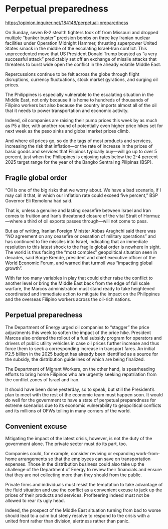 # Perpetual preparedness

https://opinion.inquirer.net/184148/perpetual-preparedness









On Sunday, seven B-2 stealth fighters took off from Missouri and dropped multiple “bunker buster” precision bombs on three key Iranian nuclear facilities under Operation Midnight Hammer, thrusting superpower United States smack in the middle of the escalating Israel-Iran conflict. This unprecedented move that US President Donald Trump boasted as “a very successful attack” predictably set off an exchange of missile attacks that threatens to burst wide open the conflict in the already volatile Middle East.

Repercussions continue to be felt across the globe through flight disruptions, currency fluctuations, stock market gyrations, and surging oil prices.

The Philippines is especially vulnerable to the escalating situation in the Middle East, not only because it is home to hundreds of thousands of Filipino workers but also because the country imports almost all of the oil that it needs to power transportation and economic activity.

Indeed, oil companies are raising their pump prices this week by as much as P5 a liter, with another round of potentially even higher price hikes set for next week as the peso sinks and global market prices climb.

And where oil prices go, so do the tags of most products and services, increasing the risk that inflation—or the rate of increase in the prices of basic goods and services that Filipinos typically buy—will go up to over 5 percent, just when the Philippines is enjoying rates below the 2-4 percent 2025 target range for the year of the Bangko Sentral ng Pilipinas (BSP).



##  Fragile global order



“Oil is one of the big risks that we worry about. We have a bad scenario, if I may call it that, in which our inflation rate could exceed five percent,” BSP Governor Eli Remolona had said.

That is, unless a genuine and lasting ceasefire between Israel and Iran comes to fruition and Iran’s threatened closure of the vital Strait of Hormuz—where a third of oil exports passes through—will not come to pass.

But as of writing, Iranian Foreign Minister Abbas Araghchi said there was “NO agreement on any ceasefire or cessation of military operations” and has continued to fire missiles into Israel, indicating that an immediate resolution to this latest shock to the fragile global order is nowhere in sight. The world is thus facing the “most complex” geopolitical situation seen in decades, said Borge Brende, president and chief executive officer of the World Economic Forum, and warned that turmoil was “impacting global growth”.

With far too many variables in play that could either raise the conflict to another level or bring the Middle East back from the edge of full scale warfare, the Marcos administration must stand ready to take heightened coordinated and immediate action to mitigate the impact on the Philippines and the overseas Filipino workers across the oil-rich nations.



##  Perpetual preparedness



The Department of Energy urged oil companies to “stagger” the price adjustments this week to soften the impact of the price hike. President Marcos also ordered the rollout of a fuel subsidy program for operators and drivers of public utility vehicles in case oil prices further increase and thus force them to seek a corresponding increase in transport fares. An initial P2.5 billion in the 2025 budget has already been identified as a source for the subsidy, the distribution guidelines of which are being finalized.

The Department of Migrant Workers, on the other hand, is spearheading efforts to bring home Filipinos who are urgently seeking repatriation from the conflict zones of Israel and Iran.

It should have been done yesterday, so to speak, but still the President’s plan to meet with the rest of the economic team must happen soon. It would do well for the government to have a state of perpetual preparedness for extreme scenarios due to its economic vulnerability to geopolitical conflicts and its millions of OFWs toiling in many corners of the world.



##  Convenient excuse



Mitigating the impact of the latest crisis, however, is not the duty of the government alone. The private sector must do its part, too.

Companies could, for example, consider reviving or expanding work-from-home arrangements so that the employees can save on transportation expenses. Those in the distribution business could also take up the challenge of the Department of Energy to review their financials and ensure that they are not collecting more than they should from the public.

Private firms and individuals must resist the temptation to take advantage of the fluid situation and use the conflict as a convenient excuse to jack up the prices of their products and services. Profiteering indeed must not be allowed to rear its ugly head.

Indeed, the prospect of the Middle East situation turning from bad to worse should lead to a calm but steely resolve to respond to the crisis with a united front rather than division, alertness rather than panic.
